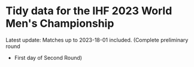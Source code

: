 # Tidy data for the IHF 2023 World Men's Championship

Latest update: Matches up to 2023-18-01 included. (Complete preliminary round
+ First day of Second Round)
